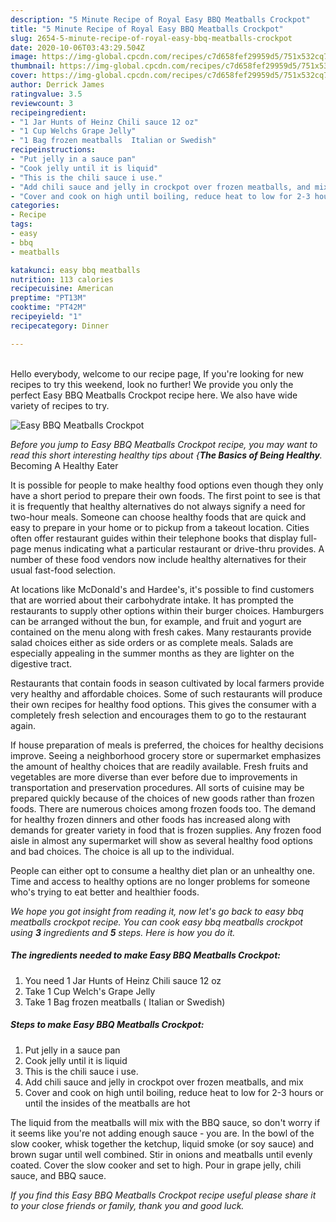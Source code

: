 ```yaml
---
description: "5 Minute Recipe of Royal Easy BBQ Meatballs Crockpot"
title: "5 Minute Recipe of Royal Easy BBQ Meatballs Crockpot"
slug: 2654-5-minute-recipe-of-royal-easy-bbq-meatballs-crockpot
date: 2020-10-06T03:43:29.504Z
image: https://img-global.cpcdn.com/recipes/c7d658fef29959d5/751x532cq70/easy-bbq-meatballs-crockpot-recipe-main-photo.jpg
thumbnail: https://img-global.cpcdn.com/recipes/c7d658fef29959d5/751x532cq70/easy-bbq-meatballs-crockpot-recipe-main-photo.jpg
cover: https://img-global.cpcdn.com/recipes/c7d658fef29959d5/751x532cq70/easy-bbq-meatballs-crockpot-recipe-main-photo.jpg
author: Derrick James
ratingvalue: 3.5
reviewcount: 3
recipeingredient:
- "1 Jar Hunts of Heinz Chili sauce 12 oz"
- "1 Cup Welchs Grape Jelly"
- "1 Bag frozen meatballs  Italian or Swedish"
recipeinstructions:
- "Put jelly in a sauce pan"
- "Cook jelly until it is liquid"
- "This is the chili sauce i use."
- "Add chili sauce and jelly in crockpot over frozen meatballs, and mix"
- "Cover and cook on high until boiling, reduce heat to low for 2-3 hours or until the insides of the meatballs are hot"
categories:
- Recipe
tags:
- easy
- bbq
- meatballs

katakunci: easy bbq meatballs 
nutrition: 113 calories
recipecuisine: American
preptime: "PT13M"
cooktime: "PT42M"
recipeyield: "1"
recipecategory: Dinner

---
```

<br>
Hello everybody, welcome to our recipe page, If you're looking for new recipes to try this weekend, look no further! We provide you only the perfect Easy BBQ Meatballs Crockpot recipe here. We also have wide variety of recipes to try.
<br>


![Easy BBQ Meatballs Crockpot](https://img-global.cpcdn.com/recipes/c7d658fef29959d5/751x532cq70/easy-bbq-meatballs-crockpot-recipe-main-photo.jpg)

<i>Before you jump to Easy BBQ Meatballs Crockpot recipe, you may want to read this short interesting healthy tips about {<strong>The Basics of Being Healthy</strong>.</i>
Becoming A Healthy Eater

It is possible for people to make healthy food options even though they only have a short period to prepare their own foods. The first point to see is that it is frequently that healthy alternatives do not always signify a need for two-hour meals. Someone can choose healthy foods that are quick and easy to prepare in your home or to pickup from a takeout location. Cities often offer restaurant guides within their telephone books that display full-page menus indicating what a particular restaurant or drive-thru provides. A number of these food vendors now include healthy alternatives for their usual fast-food selection.

At locations like McDonald's and Hardee's, it's possible to find customers that are worried about their carbohydrate intake.  It has prompted the restaurants to supply other options within their burger choices. Hamburgers can be arranged without the bun, for example, and fruit and yogurt are contained on the menu along with fresh cakes. Many restaurants provide salad choices either as side orders or as complete meals.  Salads are especially appealing in the summer months as they are lighter on the digestive tract.

Restaurants that contain foods in season cultivated by local farmers provide very healthy and affordable choices. Some of such restaurants will produce their own recipes for healthy food options.  This gives the consumer with a completely fresh selection and encourages them to go to the restaurant again.

If house preparation of meals is preferred, the choices for healthy decisions improve. Seeing a neighborhood grocery store or supermarket emphasizes the amount of healthy choices that are readily available. Fresh fruits and vegetables are more diverse than ever before due to improvements in transportation and preservation procedures.  All sorts of cuisine may be prepared quickly because of the choices of new goods rather than frozen foods. There are numerous choices among frozen foods too. The demand for healthy frozen dinners and other foods has increased along with demands for greater variety in food that is frozen supplies. Any frozen food aisle in almost any supermarket will show as several healthy food options and bad choices. The choice is all up to the individual.

People can either opt to consume a healthy diet plan or an unhealthy one. Time and access to healthy options are no longer problems for someone who's trying to eat better and healthier foods.


<i>We hope you got insight from reading it, now let's go back to easy bbq meatballs crockpot recipe. You can cook easy bbq meatballs crockpot using <strong>3</strong> ingredients and <strong>5</strong> steps. Here is how you do it.
</i>

##### The ingredients needed to make Easy BBQ Meatballs Crockpot:

1. You need 1 Jar Hunts of Heinz Chili sauce 12 oz
1. Take 1 Cup Welch&#39;s Grape Jelly
1. Take 1 Bag frozen meatballs ( Italian or Swedish)


##### Steps to make Easy BBQ Meatballs Crockpot:

1. Put jelly in a sauce pan
1. Cook jelly until it is liquid
1. This is the chili sauce i use.
1. Add chili sauce and jelly in crockpot over frozen meatballs, and mix
1. Cover and cook on high until boiling, reduce heat to low for 2-3 hours or until the insides of the meatballs are hot


The liquid from the meatballs will mix with the BBQ sauce, so don&#39;t worry if it seems like you&#39;re not adding enough sauce - you are. In the bowl of the slow cooker, whisk together the ketchup, liquid smoke (or soy sauce) and brown sugar until well combined. Stir in onions and meatballs until evenly coated. Cover the slow cooker and set to high. Pour in grape jelly, chili sauce, and BBQ sauce. 

<i>If you find this Easy BBQ Meatballs Crockpot recipe useful please share it to your close friends or family, thank you and good luck.</i>
